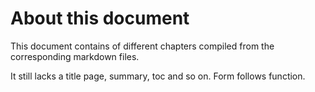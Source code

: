 # About this document

This document contains of different chapters compiled from the
corresponding markdown files.

It still lacks a title page, summary, toc and so on. Form follows
function.

